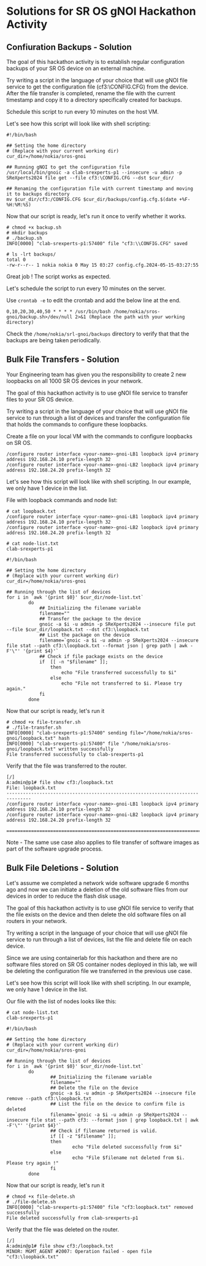 # Solutions for SR OS gNOI Hackathon Activity

## Confiuration Backups - Solution

The goal of this hackathon activity is to establish regular configuration backups of your SR OS device on an external machine.

Try writing a script in the language of your choice that will use gNOI file service to get the configuration file (cf3:\CONFIG.CFG) from the device. After the file transfer is completed, rename the file with the current timestamp and copy it to a directory specifically created for backups.

Schedule this script to run every 10 minutes on the host VM.

Let's see how this script will look like with shell scripting:

```
#!/bin/bash

## Setting the home directory
# (Replace with your current working dir)
cur_dir=/home/nokia/sros-gnoi

## Running gNOI to get the configuration file
/usr/local/bin/gnoic -a clab-srexperts-p1 --insecure -u admin -p SReXperts2024 file get --file cf3:\CONFIG.CFG --dst $cur_dir/

## Renaming the configuration file with current timestamp and moving it to backups directory
mv $cur_dir/cf3:/CONFIG.CFG $cur_dir/backups/config.cfg.$(date +%F-%H:%M:%S)
```

Now that our script is ready, let's run it once to verify whether it works.

```
# chmod +x backup.sh
# mkdir backups
# ./backup.sh
INFO[0000] "clab-srexperts-p1:57400" file "cf3:\\CONFIG.CFG" saved 

# ls -lrt backups/
total 0
-rw-r--r-- 1 nokia nokia 0 May 15 03:27 config.cfg.2024-05-15-03:27:55

```

Great job ! The script works as expected.

Let's schedule the script to run every 10 minutes on the server.

Use `crontab -e` to edit the crontab and add the below line at the end.

```
0,10,20,30,40,50 * * * * /usr/bin/bash /home/nokia/sros-gnoi/backup.sh>/dev/null 2>&1 (Replace the path with your working directory)
```

Check the `/home/nokia/srl-gnoi/backups` directory to verify that that the backups are being taken periodically.

## Bulk File Transfers - Solution

Your Engineering team has given you the responsibility to create 2 new loopbacks on all 1000 SR OS devices in your network.

The goal of this hackathon activity is to use gNOI file service to transfer files to your SR OS device.

Try writing a script in the language of your choice that will use gNOI file service to run through a list of devices and transfer the configuration file that holds the commands to configure these loopbacks.

Create a file on your local VM with the commands to configure loopbacks on SR OS.

```
/configure router interface <your-name>-gnoi-LB1 loopback ipv4 primary address 192.168.24.10 prefix-length 32
/configure router interface <your-name>-gnoi-LB2 loopback ipv4 primary address 192.168.24.20 prefix-length 32
```

Let's see how this script will look like with shell scripting. In our example, we only have 1 device in the list.

File with loopback commands and node list:

```
# cat loopback.txt
/configure router interface <your-name>-gnoi-LB1 loopback ipv4 primary address 192.168.24.10 prefix-length 32
/configure router interface <your-name>-gnoi-LB2 loopback ipv4 primary address 192.168.24.20 prefix-length 32

# cat node-list.txt
clab-srexperts-p1
```

```
#!/bin/bash

## Setting the home directory
# (Replace with your current working dir)
cur_dir=/home/nokia/sros-gnoi 

## Running through the list of devices
for i in `awk '{print $0}' $cur_dir/node-list.txt`
        do
            ## Initializing the filename variable
            filename=""
            ## Transfer the package to the device
            gnoic -a $i -u admin -p SReXperts2024 --insecure file put --file $cur_dir/loopback.txt --dst cf3:\loopback.txt
            ## List the package on the device
            filename=`gnoic -a $i -u admin -p SReXperts2024 --insecure file stat --path cf3:\loopback.txt --format json | grep path | awk -F'\"' '{print $4}'`
            ## Check if file package exists on the device
			if  [[ -n "$filename" ]];
				then
					echo "File transferred successfully to $i"
				else
					echo "File not transferred to $i. Please try again."
			fi
		done   
```

Now that our script is ready, let's run it

```
# chmod +x file-transfer.sh
# ./file-transfer.sh
INFO[0000] "clab-srexperts-p1:57400" sending file="/home/nokia/sros-gnoi/loopback.txt" hash 
INFO[0000] "clab-srexperts-p1:57400" file "/home/nokia/sros-gnoi/loopback.txt" written successfully 
File transferred successfully to clab-srexperts-p1
```

Verify that the file was transferred to the router.

```
[/]
A:admin@p1# file show cf3:/loopback.txt
File: loopback.txt
-------------------------------------------------------------------------------
/configure router interface <your-name>-gnoi-LB1 loopback ipv4 primary address 192.168.24.10 prefix-length 32
/configure router interface <your-name>-gnoi-LB2 loopback ipv4 primary address 192.168.24.20 prefix-length 32

===============================================================================
```

Note - The same use case also applies to file transfer of software images as part of the software upgrade process.


## Bulk File Deletions - Solution

Let's assume we completed a network wide software upgrade 6 months ago and now we can initiate a deletion of the old software files from our devices in order to reduce the flash disk usage.

The goal of this hackathon activity is to use gNOI file service to verify that the file exists on the device and then delete the old software files on all routers in your network.

Try writing a script in the language of your choice that will use gNOI file service to run through a list of devices, list the file and delete file on each device.

Since we are using containerlab for this hackathon and there are no software files stored on SR OS container nodes deployed in this lab, we will be deleting the configuration file we transferred in the previous use case.

Let's see how this script will look like with shell scripting. In our example, we only have 1 device in the list.

Our file with the list of nodes looks like this:

```
# cat node-list.txt
clab-srexperts-p1
```


```
#!/bin/bash

## Setting the home directory
# (Replace with your current working dir)
cur_dir=/home/nokia/sros-gnoi

## Running through the list of devices
for i in `awk '{print $0}' $cur_dir/node-list.txt`
        do
                ## Initializing the filename variable
				filename=""
				## Delete the file on the device
				gnoic -a $i -u admin -p SReXperts2024 --insecure file remove --path cf3:\loopback.txt
                ## List the file on the device to confirm file is deleted
				filename=`gnoic -a $i -u admin -p SReXperts2024 --insecure file stat --path cf3: --format json | grep loopback.txt | awk -F'\"' '{print $4}'`
                ## Check if filename returned is valid.
				if [[ -z "$filename" ]];
                then
                        echo "File deleted successfully from $i"
                else
                        echo "File $filename not deleted from $i. Please try again !"
                fi
        done
```

Now that our script is ready, let's run it

```
# chmod +x file-delete.sh
# ./file-delete.sh
INFO[0000] "clab-srexperts-p1:57400" file "cf3:loopback.txt" removed successfully 
File deleted successfully from clab-srexperts-p1
```

Verify that the file was deleted on the router.

```
[/]
A:admin@p1# file show cf3:/loopback.txt
MINOR: MGMT_AGENT #2007: Operation failed - open file "cf3:\loopback.txt"
```
